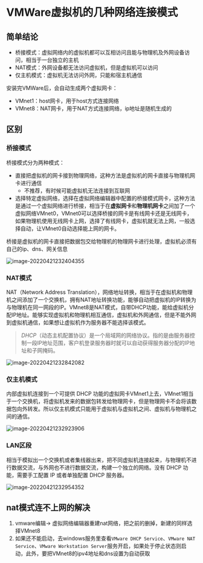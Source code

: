 # VMWare虚拟机的几种网络连接模式

## 简单结论

- 桥接模式：虚拟网络内的虚拟机都可以互相访问且能与物理机及外网设备访问，相当于一台独立的主机
- NAT模式：外网设备都无法访问虚拟机，但是虚拟机可以访问
- 仅主机模式：虚拟机无法访问外网，只能和宿主机通信



安装完VMWare后，会自动生成两个虚拟网卡：

- VMnet1：host网卡，用于host方式连接网络
- VMnet8：NAT网卡，用于NAT方式连接网络，ip地址是随机生成的



## 区别

### 桥接模式

桥接模式分为两种模式：

- 直接把虚拟机的网卡接到物理网络，这种方法是虚拟机的网卡直接与物理机网卡进行通信
  - 不推荐，有时候可能虚拟机无法连接到互联网
- 选择特定虚拟网络，选择在虚拟网络编辑器中配置的桥接模式网卡，这种方法是通过一个虚拟网络进行桥接，相当于在**虚拟网卡**和**物理机网卡**之间加了一个虚拟网络VMnet0，VMnet0可以选择桥接的网卡是有线网卡还是无线网卡，如果物理机使用无线网卡上网，选择了有线网卡，虚拟机就无法上网，一般选择自动，让VMnet0自动选择能上网的网卡。

桥接是虚拟机的网卡直接把数据包交给物理机的物理网卡进行处理，虚拟机必须有自己的ip、dns、网关信息

![image-20220421232404355](https://storyxc.com/images/blog/image-20220421232404355.png)



### NAT模式

NAT（Network Address Translation），网络地址转换，相当于在虚拟机和物理机之间添加了一个交换机，拥有NAT地址转换功能，能够自动把虚拟机的IP转换为与物理机在同一网段的IP。VMnet8是NAT模式，自带DHCP功能，能给虚拟机分配IP地址。能够实现虚拟机和物理机相互通信，虚拟机和外网通信，但是不能外网到虚拟机通信，如果想让虚拟机作为服务器不能选择该模式。

> *DHCP*（动态主机配置协议）是一个局域网的网络协议。指的是由服务器控制一段IP地址范围，客户机登录服务器时就可以自动获得服务器分配的IP地址和子网掩码。

![image-20220421232842082](https://storyxc.com/images/blog/image-20220421232842082.png)

### 仅主机模式

内部虚拟机连接到一个可提供 DHCP 功能的虚拟网卡VMnet1上去，VMnet1相当于一个交换机，将虚拟机发来的数据包转发给物理网卡，但是物理网卡不会将该数据包向外转发。所以仅主机模式只能用于虚拟机与虚拟机之间、虚拟机与物理机之间的通信。

![image-20220421232923906](https://storyxc.com/images/blog/image-20220421232923906.png)

### LAN区段

相当于模拟出一个交换机或者集线器出来，把不同虚拟机连接起来，与物理机不进行数据交流，与外网也不进行数据交流，构建一个独立的网络。没有 DHCP 功能，需要手工配置 IP 或者单独配置 DHCP 服务器。

![image-20220421232954352](https://storyxc.com/images/blog/image-20220421232954352.png)







## nat模式连不上网的解决

1. vmware编辑-> 虚拟网络编辑器重建nat网络，把之前的删掉，新建的同样选择VMnet8
2. 如果还不能启动，去windows服务里查看`VMware DHCP Service`、`VMware NAT Service`、`VMware Workstation Server`服务开启，如果处于停止状态则启动，此外，要把VMnet8的ipv4地址和dns设置为自动获取
